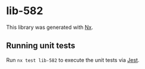 # lib-582

This library was generated with [Nx](https://nx.dev).

## Running unit tests

Run `nx test lib-582` to execute the unit tests via [Jest](https://jestjs.io).
